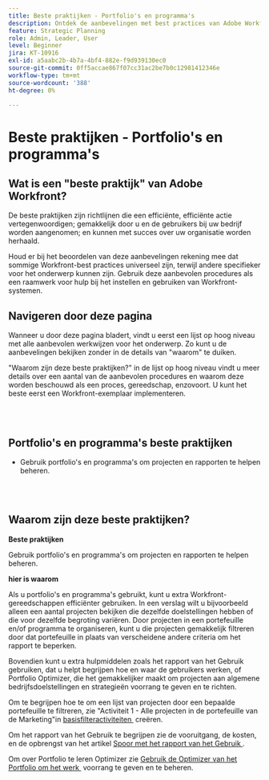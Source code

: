```yaml
---
title: Beste praktijken - Portfolio's en programma's
description: Ontdek de aanbevelingen met best practices van Adobe Workfront-experts over het instellen, beheren en gebruiken van portfolio's en programma's.
feature: Strategic Planning
role: Admin, Leader, User
level: Beginner
jira: KT-10916
exl-id: a5aabc2b-4b7a-4bf4-882e-f9d939130ec0
source-git-commit: 0ff5accae867f07cc31ac2be7b0c12981412346e
workflow-type: tm+mt
source-wordcount: '388'
ht-degree: 0%

---
```


# Beste praktijken - Portfolio&#39;s en programma&#39;s

## Wat is een &quot;beste praktijk&quot; van Adobe Workfront?

De beste praktijken zijn richtlijnen die een efficiënte, efficiënte actie vertegenwoordigen; gemakkelijk door u en de gebruikers bij uw bedrijf worden aangenomen; en kunnen met succes over uw organisatie worden herhaald.

Houd er bij het beoordelen van deze aanbevelingen rekening mee dat sommige Workfront-best practices universeel zijn, terwijl andere specifieker voor het onderwerp kunnen zijn. Gebruik deze aanbevolen procedures als een raamwerk voor hulp bij het instellen en gebruiken van Workfront-systemen.

## Navigeren door deze pagina

Wanneer u door deze pagina bladert, vindt u eerst een lijst op hoog niveau met alle aanbevolen werkwijzen voor het onderwerp. Zo kunt u de aanbevelingen bekijken zonder in de details van &quot;waarom&quot; te duiken.

&quot;Waarom zijn deze beste praktijken?&quot; in de lijst op hoog niveau vindt u meer details over een aantal van de aanbevolen procedures en waarom deze worden beschouwd als een proces, gereedschap, enzovoort. U kunt het beste eerst een Workfront-exemplaar implementeren.

</br>
</br>

## Portfolio&#39;s en programma&#39;s beste praktijken

* Gebruik portfolio&#39;s en programma&#39;s om projecten en rapporten te helpen beheren.

</br>
</br>

## Waarom zijn deze beste praktijken?

**Beste praktijken**

Gebruik portfolio&#39;s en programma&#39;s om projecten en rapporten te helpen beheren.

**hier is waarom**

Als u portfolio&#39;s en programma&#39;s gebruikt, kunt u extra Workfront-gereedschappen efficiënter gebruiken. In een verslag wilt u bijvoorbeeld alleen een aantal projecten bekijken die dezelfde doelstellingen hebben of die voor dezelfde begroting variëren. Door projecten in een portefeuille en/of programma te organiseren, kunt u die projecten gemakkelijk filtreren door dat portefeuille in plaats van verscheidene andere criteria om het rapport te beperken.

Bovendien kunt u extra hulpmiddelen zoals het rapport van het Gebruik gebruiken, dat u helpt begrijpen hoe en waar de gebruikers werken, of Portfolio Optimizer, die het gemakkelijker maakt om projecten aan algemene bedrijfsdoelstellingen en strategieën voorrang te geven en te richten.

Om te begrijpen hoe te om een lijst van projecten door een bepaalde portefeuille te filtreren, zie &quot;Activiteit 1 - Alle projecten in de portefeuille van de Marketing&quot;in [&#x200B; basisfilteractiviteiten &#x200B;](https://experienceleague.adobe.com/docs/workfront-learn/tutorials-workfront/reporting/basic-reporting/create-a-basic-filter-activity.html?lang=nl-NL) creëren.

Om het rapport van het Gebruik te begrijpen zie de vooruitgang, de kosten, en de opbrengst van het artikel [&#x200B; Spoor met het rapport van het Gebruik &#x200B;](https://experienceleague.adobe.com/docs/workfront/using/manage-resources/resource-utilization/view-utilization-information.html?lang=nl-NL#track-progress-cost-and-revenue-with-the-utilization-report).

Om over Portfolio te leren Optimizer zie [&#x200B; Gebruik de Optimizer van het Portfolio om het werk &#x200B;](https://experienceleague.adobe.com/docs/workfront-learn/tutorials-workfront/manage-work/portfolios/prioritize-and-manage-work-with-portfolios.html?lang=nl-NL) voorrang te geven en te beheren.
